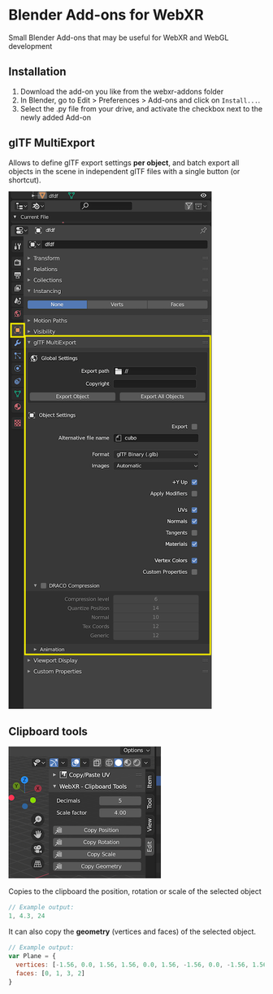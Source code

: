 # Blender Add-ons for WebXR

Small Blender Add-ons that may be useful for WebXR and WebGL development

## Installation

1. Download the add-on you like from the webxr-addons folder
2. In Blender, go to Edit > Preferences > Add-ons and click on `Install...`.
3. Select the .py file from your drive, and activate the checkbox next to the newly added Add-on

## glTF MultiExport

Allows to define glTF export settings **per object**, and batch export all objects
in the scene in independent glTF files with a single button (or shortcut).

![screenshot](./doc/gltfmultiexport.png)


## Clipboard tools

![screenshot](./doc/clipboardtools.png)

Copies to the clipboard the position, rotation or scale of the selected object
```js
// Example output:
1, 4.3, 24
```

It can also copy the **geometry** (vertices and faces) of the selected object.
```js
// Example output:
var Plane = {
  vertices: [-1.56, 0.0, 1.56, 1.56, 0.0, 1.56, -1.56, 0.0, -1.56, 1.56, 0.0, -1.56],
  faces: [0, 1, 3, 2]
}
```


